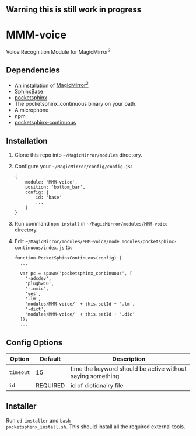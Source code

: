 ## Warning this is still work in progress

# MMM-voice
Voice Recognition Module for MagicMirror<sup>2</sup>

## Dependencies
  * An installation of [MagicMirror<sup>2</sup>](https://github.com/MichMich/MagicMirror)
  * [SphinxBase](http://cmusphinx.sourceforge.net/)
  * [pocketsphinx](https://github.com/cmusphinx/pocketsphinx)
  * The pocketsphinx_continuous binary on your path.
  * A microphone
  * npm
  * [pocketsphinx-continuous](https://www.npmjs.com/package/pocketsphinx-continuous)

## Installation
 1. Clone this repo into `~/MagicMirror/modules` directory.
 2. Configure your `~/MagicMirror/config/config.js`:

    ```
    {
        module: 'MMM-voice',
        position: 'bottom_bar',
        config: {
            id: 'base'
            ...
        }
    }
    ```
 3. Run command `npm install` in `~/MagicMirror/modules/MMM-voice` directory.
 4. Edit `~/MagicMirror/modules/MMM-voice/node_modules/pocketsphinx-continuous/index.js` to:

    ```
    function PocketSphinxContinuous(config) {
      ...

      var pc = spawn('pocketsphinx_continuous', [
        '-adcdev',
        'plughw:0',
        '-inmic',
        'yes',
        '-lm',
        'modules/MMM-voice/' + this.setId + '.lm',
        '-dict',
        'modules/MMM-voice/' + this.setId + '.dic'
      ]);
      ...
    ```

## Config Options
| **Option** | **Default** | **Description** |
| --- | --- | --- |
| `timeout` | 15 | time the keyword should be active without saying something |
| `id` | REQUIRED | id of dictionairy file |

## Installer
Run <code>cd installer</code> and <code>bash pocketsphinx_install.sh</code>. This should install all the required external tools.
